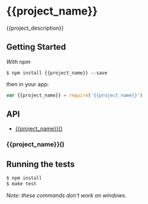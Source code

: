 
# {{project_name}}

  {{project_description}}

## Getting Started

_With npm_  

	$ npm install {{project_name}} --save

then in your app:

```js
var {{project_name}} = require('{{project_name}}')
```

## API

- [{{project_name}}()](#{{project_name}})

### {{project_name}}()

## Running the tests

```bash
$ npm install
$ make test
```

_Note: these commands don't work on windows._ 
